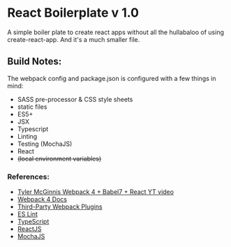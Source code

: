 # React Boilerplate v 1.0
A simple boiler plate to create react apps without all the hullabaloo of using create-react-app. And it's a much smaller file.

## Build Notes:
The webpack config and package.json is configured with a few things in mind:
  * SASS pre-processor & CSS style sheets
  * static files
  * ES5+
  * JSX
  * Typescript
  * Linting
  * Testing (MochaJS)
  * React 
  * ~~(local environment variables)~~

### References:
  - [Tyler McGinnis Webpack 4 + Babel7 + React  YT video](https://www.youtube.com/watch?v=Zb2mQyQRwqc)
  - [Webpack 4 Docs ](https://webpack.js.org/concepts/)
  - [Third-Party Webpack Plugins](https://github.com/webpack-contrib/awesome-webpack#webpack-plugins)
  - [ES Lint](https://eslint.org/)
  - [TypeScript](https://www.typescriptlang.org/index.html)
  - [ReactJS](https://reactjs.org)
  - [MochaJS](https://mochajs.org/)

